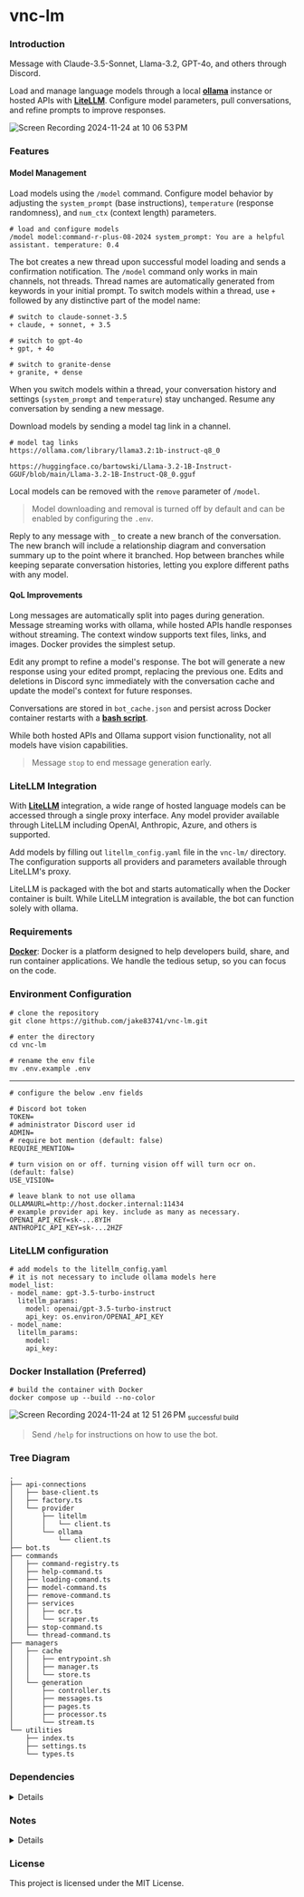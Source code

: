 # vnc-lm

### Introduction
Message with Claude-3.5-Sonnet, Llama-3.2, GPT-4o, and others through Discord. 
 
Load and manage language models through a local [**ollama**](https://github.com/ollama/ollama) instance or hosted APIs with [**LiteLLM**](https://www.litellm.ai/). Configure model parameters, pull conversations, and refine prompts to improve responses.

![Screen Recording 2024-11-24 at 10 06 53 PM](https://github.com/user-attachments/assets/9bd73334-74e0-40dd-b17b-a17353b17d63)
<br>

### Features
#### Model Management

Load models using the `/model` command. Configure model behavior by adjusting the `system_prompt` (base instructions), `temperature` (response randomness), and `num_ctx` (context length) parameters. 

```console
# load and configure models
/model model:command-r-plus-08-2024 system_prompt: You are a helpful assistant. temperature: 0.4
```

The bot creates a new thread upon successful model loading and sends a confirmation notification. The `/model` command only works in main channels, not threads. Thread names are automatically generated from keywords in your initial prompt. To switch models within a thread, use `+` followed by any distinctive part of the model name:

```console
# switch to claude-sonnet-3.5
+ claude, + sonnet, + 3.5

# switch to gpt-4o
+ gpt, + 4o

# switch to granite-dense
+ granite, + dense
```

When you switch models within a thread, your conversation history and settings (`system_prompt` and `temperature`) stay unchanged. Resume any conversation by sending a new message.

Download models by sending a model tag link in a channel.

```console
# model tag links
https://ollama.com/library/llama3.2:1b-instruct-q8_0

https://huggingface.co/bartowski/Llama-3.2-1B-Instruct-GGUF/blob/main/Llama-3.2-1B-Instruct-Q8_0.gguf
```

Local models can be removed with the `remove` parameter of `/model`. 

> Model downloading and removal is turned off by default and can be enabled by configuring the `.env`.

Reply to any message with `_` to create a new branch of the conversation. The new branch will include a relationship diagram and conversation summary up to the point where it branched. Hop between branches while keeping separate conversation histories, letting you explore different paths with any model.


#### QoL Improvements
Long messages are automatically split into pages during generation. Message streaming works with ollama, while hosted APIs handle responses without streaming. The context window supports text files, links, and images. Docker provides the simplest setup.

Edit any prompt to refine a model's response. The bot will generate a new response using your edited prompt, replacing the previous one. Edits and deletions in Discord sync immediately with the conversation cache and update the model's context for future responses.

Conversations are stored in `bot_cache.json` and persist across Docker container restarts with a [**bash script**](https://github.com/jake83741/vnc-lm/blob/main/src/managers/cache/entrypoint.sh).

While both hosted APIs and Ollama support vision functionality, not all models have vision capabilities.

> Message `stop` to end message generation early.

### LiteLLM Integration

With [**LiteLLM**](https://www.litellm.ai/) integration, a wide range of hosted language models can be accessed through a single proxy interface. Any model provider available through LiteLLM including OpenAI, Anthropic, Azure, and others is supported.

Add models by filling out `litellm_config.yaml` file in the `vnc-lm/` directory. The configuration supports all providers and parameters available through LiteLLM's proxy.

LiteLLM is packaged with the bot and starts automatically when the Docker container is built. While LiteLLM integration is available, the bot can function solely with ollama.

### Requirements 
[**Docker**](https://www.docker.com/): Docker is a platform designed to help developers build, share, and run container applications. We handle the tedious setup, so you can focus on the code.

### Environment Configuration
```console
# clone the repository
git clone https://github.com/jake83741/vnc-lm.git

# enter the directory
cd vnc-lm

# rename the env file
mv .env.example .env
```

----

```console
# configure the below .env fields

# Discord bot token
TOKEN=
# administrator Discord user id
ADMIN=
# require bot mention (default: false)
REQUIRE_MENTION=

# turn vision on or off. turning vision off will turn ocr on. (default: false)
USE_VISION=

# leave blank to not use ollama
OLLAMAURL=http://host.docker.internal:11434
# example provider api key. include as many as necessary.
OPENAI_API_KEY=sk-...8YIH
ANTHROPIC_API_KEY=sk-...2HZF
```

### LiteLLM configuration
```console
# add models to the litellm_config.yaml
# it is not necessary to include ollama models here
model_list:
- model_name: gpt-3.5-turbo-instruct
  litellm_params:
    model: openai/gpt-3.5-turbo-instruct
    api_key: os.environ/OPENAI_API_KEY
- model_name: 
  litellm_params:
    model: 
    api_key: 
```

### Docker Installation (Preferred)
```console
# build the container with Docker
docker compose up --build --no-color
```

![Screen Recording 2024-11-24 at 12 51 26 PM](https://github.com/user-attachments/assets/57f207db-ffec-4745-b5e3-784db59564aa)
<sub>successful build</sub>

> Send `/help` for instructions on how to use the bot.

### Tree Diagram
```console
.
├── api-connections
│   ├── base-client.ts
│   ├── factory.ts
│   └── provider
│       ├── litellm
│       │   └── client.ts
│       └── ollama
│           └── client.ts
├── bot.ts
├── commands
│   ├── command-registry.ts
│   ├── help-command.ts
│   ├── loading-comand.ts
│   ├── model-command.ts
│   ├── remove-command.ts
│   ├── services
│   │   ├── ocr.ts
│   │   └── scraper.ts
│   ├── stop-command.ts
│   └── thread-command.ts
├── managers
│   ├── cache
│   │   ├── entrypoint.sh
│   │   ├── manager.ts
│   │   └── store.ts
│   └── generation
│       ├── controller.ts
│       ├── messages.ts
│       ├── pages.ts
│       ├── processor.ts
│       └── stream.ts
└── utilities
    ├── index.ts
    ├── settings.ts
    └── types.ts
```

### Dependencies
<details>
<br>
 
```console
{
  "dependencies": {
    "@azure-rest/ai-inference": "latest",
    "@azure/core-auth": "latest",
    "@mozilla/readability": "^0.5.0",
    "@types/xlsx": "^0.0.35",
    "axios": "^1.7.2",
    "cohere-ai": "^7.14.0",
    "discord.js": "^14.15.3",
    "dotenv": "^16.4.5",
    "jsdom": "^24.1.3",
    "keyword-extractor": "^0.0.27",
    "puppeteer": "^22.14.0",
    "sharp": "^0.33.5",
    "tesseract.js": "^5.1.0"
  },
  "devDependencies": {
    "@types/jsdom": "^21.1.7",
    "@types/node": "^18.15.25",
    "typescript": "^5.1.3"
  }
}
```

</details>

### Notes
<details>
<br>

1. The `num_ctx` parameter is strictly for local models.
2. Set higher `num_ctx` values when using attachments with large amounts of text.

</details>

### License
This project is licensed under the MIT License.
